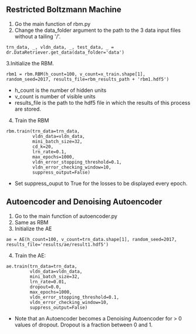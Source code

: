 ## Restricted Boltzmann Machine
1. Go the main function of rbm.py
2. Change the data_folder argument to the path to the 3 data input files without a tailing '/'.
```
trn_data, _, vldn_data, _, test_data, _ = dr.DataRetriever.get_data(data_folder='data')
```

3.Initialize the RBM.
```
rbm1 = rbm.RBM(h_count=100, v_count=x_train.shape[1], random_seed=2017, results_file=rbm_results_path + 'rbm1.hdf5')
```

- h_count is the number of hidden units
- v_count is number of visible units
- results_file is the path to the hdf5 file in which the results of this process are stored.

4. Train the RBM
````
rbm.train(trn_data=trn_data,
          vldn_data=vldn_data,
          mini_batch_size=32,
          cd_k=20,
          lrn_rate=0.1,
          max_epochs=1000,
          vldn_error_stopping_threshold=0.1,
          vldn_error_checking_window=10,
          suppress_output=False)
````

- Set suppress_ouput to True for the losses to be displayed every epoch.
               
## Autoencoder and Denoising Autoencoder
1. Go to the main function of autoencoder.py
2. Same as RBM
3. Initialize the AE

````
ae = AE(h_count=100, v_count=trn_data.shape[1], random_seed=2017, results_file='results/ae/result1.hdf5')
````

4. Train the AE: 
````
ae.train(trn_data=trn_data,
         vldn_data=vldn_data,
         mini_batch_size=32,
         lrn_rate=0.01,
         dropout=0.0,
         max_epochs=1000,
         vldn_error_stopping_threshold=0.1,
         vldn_error_checking_window=10,
         suppress_output=False)
  ````

- Note that an Autoencoder becomes a Denoising Autoencoder for > 0 values of dropout. Dropout is a fraction between 0 and 1.
